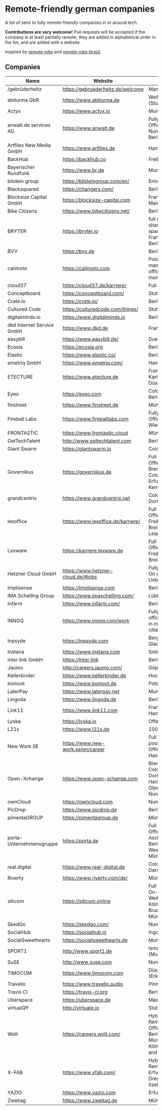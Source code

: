 # Remote-friendly german companies

A list of semi to fully remote-friendly companies in or around tech.

**Contributions are very welcome!** Pull requests will be accepted if the company is at least partially remote, they are added in alphabetical order in the list, and are added with a website.

Inspired by [remote-jobs](https://github.com/jessicard/remote-jobs) and [remote-jobs-brazil](https://github.com/lerrua/remote-jobs-brazil).

## Companies

| Name                      | Website                            | City                                                                      |
| ------------------------- | ---------------------------------- | ------------------------------------------------------------------------- |
| /gebrüderheitz            | https://gebruederheitz.de/welcome  | Mannheim                                                                  |
| abiturma GbR              | https://www.abiturma.de            | Weil der Stadt (Stuttgart)                                                |
| Actyx                     | https://www.actyx.io               | Munich                                                                    |
| anwalt.de services AG     | https://www.anwalt.de              | Fully remote ; Offices in Nuremberg + Berlin                              |
| Artfiles New Media GmbH   | https://www.artfiles.de            | Hamburg                                                                   |
| BackHub                   | https://backhub.co                 | Freiburg                                                                  |
| Bayerischer Rundfunk      | https://www.br.de                  | Munich                                                                    |
| bilstein group            | https://bilsteingroup.com/en/      | Ennepetal                                                                 |
| Blacksquared              | https://changers.com/              | Berlin                                                                    |
| Blocksize Capital GmbH    | https://blocksize-capital.com      | Frankfurt am Main                                                         |
| Bike Citizens             | https://www.bikecitizens.net/      | Berlin                                                                    |
| BRYTER                    | https://bryter.io                  | full remote, shared office spaces in Frankfurt a.M. / Berlin / London     |
| BVV                       | https://bvv.de                     | Berlin                                                                    |
| calimoto                  | https://calimoto.com               | Potsdam (2 mandatory office days per month)                               |
| cloud37                   | https://cloud37.de/karriere/       | Full Remote                                                               |
| Conceptboard              | https://conceptboard.com/          | Stuttgart                                                                 |
| Crate.io                  | https://crate.io/                  | Berlin                                                                    |
| Cultured Code             | https://culturedcode.com/things/   | Stuttgart                                                                 |
| digitalminds.io           | https://www.digitalminds.io        | Berlin                                                                    |
| dkd Internet Service GmbH | https://www.dkd.de                 | Frankfurt a.M.                                                            |
| easybill                  | https://www.easybill.de/           | Duesseldorf                                                               |
| Ecosia                    | https://ecosia.org                 | Berlin                                                                    |
| Elastic                   | https://www.elastic.co/            | Berlin                                                                    |
| emetriq GmbH              | https://www.emetriq.com/           | Hamburg                                                                   |
| ETECTURE                  | https://www.etecture.de            | Frankfurt a.M. / Karlsruhe / Düsseldorf                                   |
| Eyeo                      | https://eyeo.com                   | Cologne / Berlin                                                          |
| finstreet.                | https://www.finstreet.de           | Münster                                                                   |
| Fireball Labs             | https://www.fireballlabs.com       | Fully remote ; Office in Bad Wiessee                                      |
| FRONTASTIC                | https://www.frontastic.cloud       | Münster                                                                   |
| GetTechTalent             | http://www.gettechtalent.com       | Berlin                                                                    |
| Giant Swarm               | https://giantswarm.io              | Cologne                                                                   |
| Governikus                | https://governikus.de              | Full Remote, Offices in Bremen, Berlin, Cologne, Erfurt, Kempten          |
| grandcentrix              | https://www.grandcentrix.net       | Cologne / Dortmund                                                        |
| lexoffice                 | https://www.lexoffice.de/karriere/ | Full Remote, Offices in Freiburg im Breisgau, Leipzig, Berlin             |
| Lexware                   | https://karriere.lexware.de        | Full Remote, Office in Freiburg im Breisgau                               |
| Hetzner Cloud GmbH        | https://www.hetzner-cloud.de/#jobs | Fully remote / On site Unterföhring                                       |
| Implisense                | https://implisense.com             | Berlin                                                                    |
| IMA Schelling Group       | https://www.imaschelling.com/      | Lübbecke                                                                  |
| Infarm                    | https://www.infarm.com/            | Berlin                                                                    |
| INNOQ                     | https://www.innoq.com/work         | Fully remote, office spaces in multiple cities                            |
| Inpsyde                   | https://inpsyde.com                | Bergisch Gladbach                                                         |
| Instana                   | https://www.instana.com            | Solingen                                                                  |
| inter.link GmbH           | https://inter.link                 | Berlin                                                                    |
| Jaumo                     | http://careers.jaumo.com/          | Göppingen                                                                 |
| Kellerkinder              | https://www.kellerkinder.de        | Hockenheim                                                                |
| komoot                    | https://www.komoot.de              | Potsdam                                                                   |
| LaterPay                  | https://www.laterpay.net           | Munich                                                                    |
| Lingoda                   | https://www.lingoda.de             | Berlin                                                                    |
| Link11                    | https://www.link11.com             | Frankfurt / Hamburg                                                       |
| Lyska                     | https://lyska.io                   | Offenbach                                                                 |
| L21s                      | https://www.l21s.de                | 100% Remote                                                               |
| New Work SE               | https://www.new-work.se/en/career  | Full remote possible - Office in Hamburg                                  |
| Open-Xchange              | https://www.open-xchange.com       | Bremen / Cologne / Dortmund / Hamburg / Olpe / Nuremberg                  |
| ownCloud                  | https://owncloud.com               | Nuremberg                                                                 |
| PicDrop                   | https://www.picdrop.de             | Berlin                                                                    |
| pimentaGROUP              | https://pimentagroup.de            | Münster                                                                   |
| porta-Unternehmensgruppe  | https://porta.de                   | Full Remote - Offices in Aschaffenburg, Berlin, Porta Westfalica, München |
| real.digital              | https://www.real-digital.de        | Cologne / Darmstadt                                                       |
| Riverty                   | https://www.riverty.com/de/        | Münster                                                                   |
| siticom                   | https://siticom.online             | Full Remote - On-Site in Weiterstadt, Köln, Dresden, Bruchsal, München    |
| SkedGo                    | https://skedgo.com/                | Nuremberg                                                                 |
| SocialHub                 | https://socialhub.io               | Ingolstadt                                                                |
| SocialSweethearts         | https://socialsweethearts.de       | Munich                                                                    |
| SPORT1                    | http://www.sport1.de               | Ismaning (Munich)                                                         |
| SuSE                      | http://www.suse.com                | Nuremberg                                                                 |
| TIMOCOM                   | https://www.timocom.com            | Düsseldorf (Erkrath)                                                      |
| Travello                  | https://www.travello.audio         | Pinneberg                                                                 |
| Travis CI                 | https://travis-ci.org              | Berlin                                                                    |
| Uberspace                 | https://uberspace.de               | Mainz                                                                     |
| virtualQ®                 | http://virtualq.io                 | Stuttgart                                                                 |
| Wolt                      | https://careers.wolt.com/          | Hybrid & Remote - Offices in Berlin, München, Köln, Hamburg and Frankfurt |
| X-FAB                     | https://www.xfab.com/              | Hybrid & Remote - Erfurt, Dresden, Itzehoe                                |
| YAZIO                     | https://www.yazio.com              | Erfurt                                                                    |
| Zweitag                   | https://www.zweitag.de             | Münster                                                                   |
